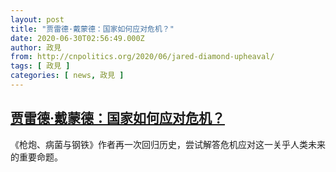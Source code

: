 ```yaml
---
layout: post
title: "贾雷德·戴蒙德：国家如何应对危机？"
date: 2020-06-30T02:56:49.000Z
author: 政見
from: http://cnpolitics.org/2020/06/jared-diamond-upheaval/
tags: [ 政見 ]
categories: [ news, 政見 ]
---
```

<!--1593485809000-->
[贾雷德·戴蒙德：国家如何应对危机？](http://cnpolitics.org/2020/06/jared-diamond-upheaval/)
------

<div>
《枪炮、病菌与钢铁》作者再一次回归历史，尝试解答危机应对这一关乎人类未来的重要命题。
</div>
